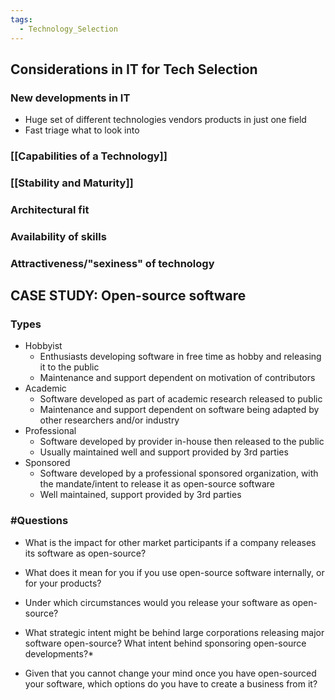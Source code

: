 ```yaml
---
tags:
  - Technology_Selection
---
```

## Considerations in IT for Tech Selection
### New developments in IT
- Huge set of different technologies vendors products in just one field
- Fast triage what to look into
### [[Capabilities of a Technology]]

### [[Stability and Maturity]]

### Architectural fit
### Availability of skills
### Attractiveness/"sexiness" of technology


## CASE STUDY: Open-source software
### Types
- Hobbyist
	- Enthusiasts developing software in free time as hobby and releasing it to the public
	- Maintenance and support dependent on motivation of contributors
- Academic
	- Software developed as part of academic research released to public
	- Maintenance and support dependent on software being adapted by other researchers and/or industry
- Professional
	- Software developed by provider in-house then released to the public
	- Usually maintained well and support provided by 3rd parties
- Sponsored
	- Software developed by a professional sponsored organization, with the mandate/intent to release it as open-source software
	- Well maintained, support provided by 3rd parties

### #Questions 
- What is the impact for other market participants if a company releases its software as open-source?


- What does it mean for you if you use open-source software internally, or for your products?


- Under which circumstances would you release your software as open-source?


- What strategic intent might be behind large corporations releasing major software open-source? What intent behind sponsoring open-source developments?*


- Given that you cannot change your mind once you have open-sourced your software, which options do you have to create a business from it?

